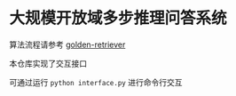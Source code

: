 # 大规模开放域多步推理问答系统

算法流程请参考 [golden-retriever](https://github.com/qipeng/golden-retriever)

本仓库实现了交互接口

可通过运行 `python interface.py` 进行命令行交互


